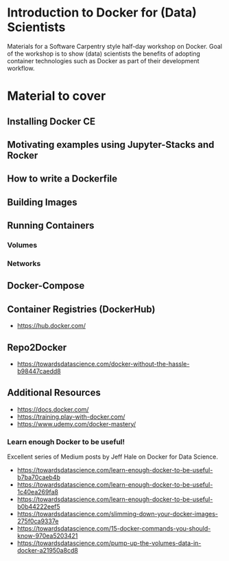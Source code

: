 # Introduction to Docker for (Data) Scientists

Materials for a Software Carpentry style half-day workshop on Docker. Goal of the workshop is to show (data) scientists the benefits of adopting container technologies such as Docker as part of their development workflow.

# Material to cover

## Installing Docker CE

## Motivating examples using Jupyter-Stacks and Rocker

## How to write a Dockerfile

## Building Images

## Running Containers

### Volumes

### Networks

## Docker-Compose

## Container Registries (DockerHub)
* https://hub.docker.com/

## Repo2Docker
* https://towardsdatascience.com/docker-without-the-hassle-b98447caedd8

## Additional Resources

* https://docs.docker.com/
* https://training.play-with-docker.com/
* https://www.udemy.com/docker-mastery/

### Learn enough Docker to be useful!

Excellent series of Medium posts by Jeff Hale on Docker for Data Science.

* https://towardsdatascience.com/learn-enough-docker-to-be-useful-b7ba70caeb4b
* https://towardsdatascience.com/learn-enough-docker-to-be-useful-1c40ea269fa8
* https://towardsdatascience.com/learn-enough-docker-to-be-useful-b0b44222eef5
* https://towardsdatascience.com/slimming-down-your-docker-images-275f0ca9337e
* https://towardsdatascience.com/15-docker-commands-you-should-know-970ea5203421
* https://towardsdatascience.com/pump-up-the-volumes-data-in-docker-a21950a8cd8
